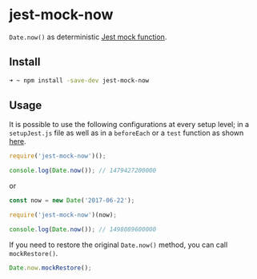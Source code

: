 # jest-mock-now

`Date.now()` as deterministic [Jest mock function](https://facebook.github.io/jest/docs/mock-functions.html).

## Install

```bash
➜ ~ npm install -save-dev jest-mock-now
```

## Usage

It is possible to use the following configurations at every setup level; in a `setupJest.js` file as well as in a `beforeEach` or a `test` function as shown [here](__tests__/index.test.js).

```javascript
require('jest-mock-now')();

console.log(Date.now()); // 1479427200000
```

or

```javascript
const now = new Date('2017-06-22');

require('jest-mock-now')(now);

console.log(Date.now()); // 1498089600000
```

If you need to restore the original `Date.now()` method, you can call `mockRestore()`.

```javascript
Date.now.mockRestore();
```

